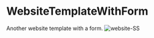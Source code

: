# WebsiteTemplateWithForm
Another website template with a form.
<img src="https://i.ibb.co/tBJGLLJ/website-SS.jpg" alt="website-SS" border="0">
